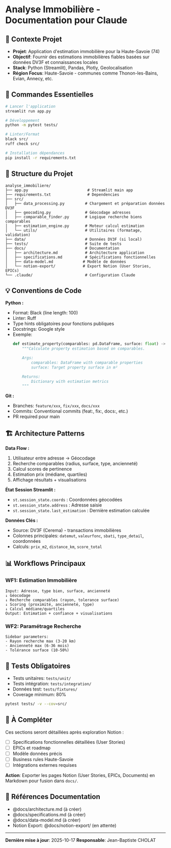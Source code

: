 # Analyse Immobilière - Documentation pour Claude

## 🏢 Contexte Projet
- **Projet**: Application d'estimation immobilière pour la Haute-Savoie (74)
- **Objectif**: Fournir des estimations immobilières fiables basées sur données DV3F et connaissances locales
- **Stack**: Python (Streamlit), Pandas, Plotly, Geolocalisation
- **Région Focus**: Haute-Savoie - communes comme Thonon-les-Bains, Evian, Annecy, etc.

## 🔧 Commandes Essentielles

```bash
# Lancer l'application
streamlit run app.py

# Développement
python -m pytest tests/

# Linter/Format
black src/
ruff check src/

# Installation dépendances
pip install -r requirements.txt
```

## 📁 Structure du Projet

```
analyse_immobiliere/
├── app.py                          # Streamlit main app
├── requirements.txt                # Dependencies
├── src/
│   ├── data_processing.py         # Chargement et préparation données DV3F
│   ├── geocoding.py               # Géocodage adresses
│   ├── comparable_finder.py       # Logique recherche biens comparables
│   ├── estimation_engine.py       # Moteur calcul estimation
│   └── utils/                     # Utilitaires (formatage, validation)
├── data/                          # Données DV3F (si local)
├── tests/                         # Suite de tests
├── docs/                          # Documentation
│   ├── architecture.md            # Architecture application
│   ├── specifications.md          # Spécifications fonctionnelles
│   ├── data-model.md             # Modèle de données
│   └── notion-export/            # Export Notion (User Stories, EPICs)
└── .claude/                       # Configuration Claude
```

## 💡 Conventions de Code

**Python :**
- Format: Black (line length: 100)
- Linter: Ruff
- Type hints obligatoires pour fonctions publiques
- Docstrings: Google style
- Exemple:
  ```python
  def estimate_property(comparables: pd.DataFrame, surface: float) -> dict:
      """Calculate property estimation based on comparables.

      Args:
          comparables: DataFrame with comparable properties
          surface: Target property surface in m²

      Returns:
          Dictionary with estimation metrics
      """
  ```

**Git :**
- Branches: `feature/xxx`, `fix/xxx`, `docs/xxx`
- Commits: Conventional commits (feat:, fix:, docs:, etc.)
- PR required pour main

## 🏗️ Architecture Patterns

**Data Flow :**
1. Utilisateur entre adresse → Géocodage
2. Recherche comparables (radius, surface, type, ancienneté)
3. Calcul scores de pertinence
4. Estimation prix (médiane, quartiles)
5. Affichage résultats + visualisations

**État Session Streamlit :**
- `st.session_state.coords` : Coordonnées géocodées
- `st.session_state.address` : Adresse saisie
- `st.session_state.last_estimation` : Dernière estimation calculée

**Données Clés :**
- Source: DV3F (Cerema) - transactions immobilières
- Colonnes principales: `datemut`, `valeurfonc`, `sbati`, `type_detail`, coordonnées
- Calculs: `prix_m2`, `distance_km`, `score_total`

## 📊 Workflows Principaux

### WF1: Estimation Immobilière
```
Input: Adresse, type bien, surface, ancienneté
↓ Géocodage
↓ Recherche comparables (rayon, tolerance surface)
↓ Scoring (proximité, ancienneté, type)
↓ Calcul médiane/quartiles
Output: Estimation + confiance + visualisations
```

### WF2: Paramétrage Recherche
```
Sidebar parameters:
- Rayon recherche max (3-20 km)
- Ancienneté max (6-36 mois)
- Tolérance surface (10-50%)
```

## 🧪 Tests Obligatoires

- Tests unitaires: `tests/unit/`
- Tests intégration: `tests/integration/`
- Données test: `tests/fixtures/`
- Coverage minimum: 80%

```bash
pytest tests/ -v --cov=src/
```

## 📝 À Compléter

Ces sections seront détaillées après exploration Notion :
- [ ] Specifications fonctionnelles détaillées (User Stories)
- [ ] EPICs et roadmap
- [ ] Modèle données précis
- [ ] Business rules Haute-Savoie
- [ ] Intégrations externes requises

**Action**: Exporter les pages Notion (User Stories, EPICs, Documents) en Markdown pour fusion dans `docs/`.

## 🔗 Références Documentation

- @docs/architecture.md (à créer)
- @docs/specifications.md (à créer)
- @docs/data-model.md (à créer)
- Notion Export: @docs/notion-export/ (en attente)

---

**Dernière mise à jour**: 2025-10-17
**Responsable**: Jean-Baptiste CHOLAT
